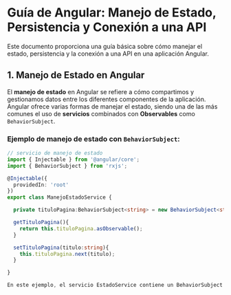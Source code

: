 # Guía de Angular: Manejo de Estado, Persistencia y Conexión a una API

Este documento proporciona una guía básica sobre cómo manejar el estado, persistencia y la conexión a una API en una aplicación Angular.

## 1. Manejo de Estado en Angular

El **manejo de estado** en Angular se refiere a cómo compartimos y gestionamos datos entre los diferentes componentes de la aplicación. Angular ofrece varias formas de manejar el estado, siendo una de las más comunes el uso de **servicios** combinados con **Observables** como `BehaviorSubject`.

### Ejemplo de manejo de estado con `BehaviorSubject`:
```typescript
// servicio de manejo de estado
import { Injectable } from '@angular/core';
import { BehaviorSubject } from 'rxjs';

@Injectable({
  providedIn: 'root'
})
export class ManejoEstadoService {

  private tituloPagina:BehaviorSubject<string> = new BehaviorSubject<string>('');

  getTituloPagina(){
    return this.tituloPagina.asObservable();
  }

  setTituloPagina(titulo:string){
    this.tituloPagina.next(titulo);
  }

}

En este ejemplo, el servicio EstadoService contiene un BehaviorSubject que permite emitir valores y compartir el estado entre diferentes componentes de la aplicación. Los componentes pueden suscribirse a este Observable para reaccionar a los cambios en el estado.
